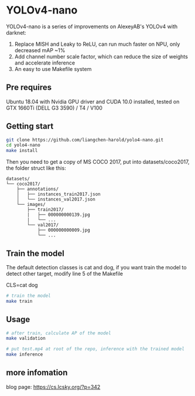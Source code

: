 # YOLOv4-nano

YOLOv4-nano is a series of improvements on AlexeyAB's YOLOv4 with darknet:
1. Replace MISH and Leaky to ReLU, can run much faster on NPU, only decreased mAP ~1%
2. Add channel number scale factor, which can reduce the size of weights and accelerate inference
3. An easy to use Makefile system

## Pre requires
Ubuntu 18.04 with Nvidia GPU driver and CUDA 10.0 installed, tested on GTX 1660Ti (DELL G3 3590) / T4 / V100

## Getting start
``` sh
git clone https://github.com/liangchen-harold/yolo4-nano.git
cd yolo4-nano
make install
```
Then you need to get a copy of MS COCO 2017, put into datasets/coco2017, the folder struct like this:

```
datasets/
└── coco2017/
    ├── annotations/
    │   ├── instances_train2017.json
    │   └── instances_val2017.json
    └── images/
        ├── train2017/
        |   ├── 000000000139.jpg
        |   └── ...
        └── val2017/
            ├── 000000000009.jpg
            └── ...
```

## Train the model
The default detection classes is cat and dog, if you want train the model to detect other target, modify line 5 of the Makefile

CLS=cat dog

``` sh
# train the model
make train
```
## Usage
``` sh
# after train, calculate AP of the model
make validation

# put test.mp4 at root of the repo, inference with the trained model
make inference
```

## more infomation
blog page: https://cs.lcsky.org/?p=342
